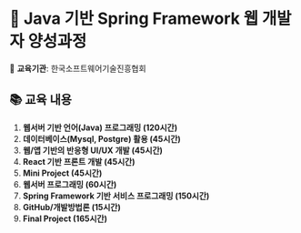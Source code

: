 # 🚀 Java 기반 Spring Framework 웹 개발자 양성과정

🏢 **교육기관**: 한국소프트웨어기술진흥협회

## 📚 교육 내용

1. **웹서버 기반 언어(Java) 프로그래밍 (120시간)**
2. **데이터베이스(Mysql, Postgre) 활용 (45시간)**
3. **웹/앱 기반의 반응형 UI/UX 개발 (45시간)**
4. **React 기반 프론트 개발 (45시간)**
5. **Mini Project (45시간)**
6. **웹서버 프로그래밍 (60시간)**
7. **Spring Framework 기반 서비스 프로그래밍 (150시간)**
8. **GitHub/개발방법론 (15시간)**
9. **Final Project (165시간)**
